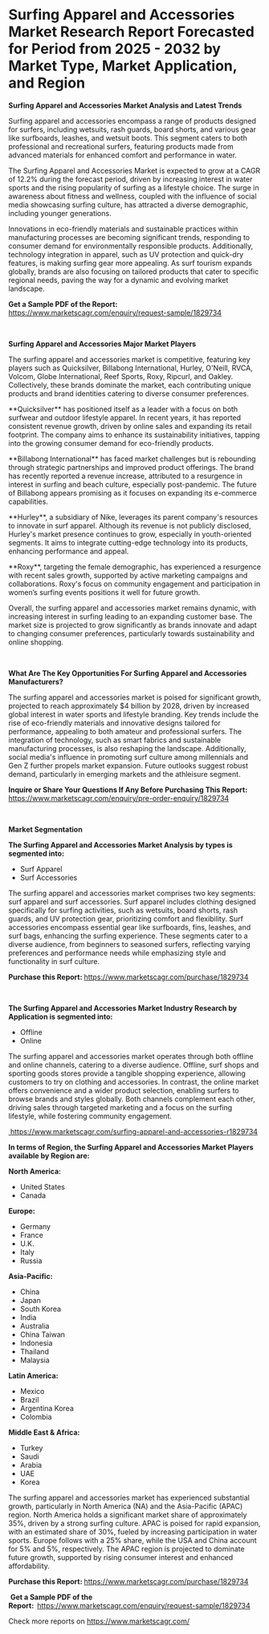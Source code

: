 <p><h1>Surfing Apparel and Accessories Market Research Report Forecasted for Period from 2025 -  2032 by Market Type, Market Application, and Region</h1></p><p><strong>Surfing Apparel and Accessories Market Analysis and Latest Trends</strong></p>
<p><p>Surfing apparel and accessories encompass a range of products designed for surfers, including wetsuits, rash guards, board shorts, and various gear like surfboards, leashes, and wetsuit boots. This segment caters to both professional and recreational surfers, featuring products made from advanced materials for enhanced comfort and performance in water.</p><p>The Surfing Apparel and Accessories Market is expected to grow at a CAGR of 12.2% during the forecast period, driven by increasing interest in water sports and the rising popularity of surfing as a lifestyle choice. The surge in awareness about fitness and wellness, coupled with the influence of social media showcasing surfing culture, has attracted a diverse demographic, including younger generations. </p><p>Innovations in eco-friendly materials and sustainable practices within manufacturing processes are becoming significant trends, responding to consumer demand for environmentally responsible products. Additionally, technology integration in apparel, such as UV protection and quick-dry features, is making surfing gear more appealing. As surf tourism expands globally, brands are also focusing on tailored products that cater to specific regional needs, paving the way for a dynamic and evolving market landscape.</p></p>
<p><strong>Get a Sample PDF of the Report:&nbsp;</strong> <a href="https://www.marketscagr.com/enquiry/request-sample/1829734?utm_campaign=3580&utm_medium=2&utm_source=Github&utm_content=ia&utm_term=05042025&utm_id=surfing-apparel-and-accessories">https://www.marketscagr.com/enquiry/request-sample/1829734</a></p>
<p>&nbsp;</p>
<p><strong>Surfing Apparel and Accessories Major Market Players</strong></p>
<p><p>The surfing apparel and accessories market is competitive, featuring key players such as Quicksilver, Billabong International, Hurley, O'Neill, RVCA, Volcom, Globe International, Reef Sports, Roxy, Ripcurl, and Oakley. Collectively, these brands dominate the market, each contributing unique products and brand identities catering to diverse consumer preferences.</p><p>**Quicksilver** has positioned itself as a leader with a focus on both surfwear and outdoor lifestyle apparel. In recent years, it has reported consistent revenue growth, driven by online sales and expanding its retail footprint. The company aims to enhance its sustainability initiatives, tapping into the growing consumer demand for eco-friendly products.</p><p>**Billabong International** has faced market challenges but is rebounding through strategic partnerships and improved product offerings. The brand has recently reported a revenue increase, attributed to a resurgence in interest in surfing and beach culture, especially post-pandemic. The future of Billabong appears promising as it focuses on expanding its e-commerce capabilities.</p><p>**Hurley**, a subsidiary of Nike, leverages its parent company's resources to innovate in surf apparel. Although its revenue is not publicly disclosed, Hurley's market presence continues to grow, especially in youth-oriented segments. It aims to integrate cutting-edge technology into its products, enhancing performance and appeal.</p><p>**Roxy**, targeting the female demographic, has experienced a resurgence with recent sales growth, supported by active marketing campaigns and collaborations. Roxy's focus on community engagement and participation in women’s surfing events positions it well for future growth.</p><p>Overall, the surfing apparel and accessories market remains dynamic, with increasing interest in surfing leading to an expanding customer base. The market size is projected to grow significantly as brands innovate and adapt to changing consumer preferences, particularly towards sustainability and online shopping.</p></p>
<p>&nbsp;</p>
<p><strong>What Are The Key Opportunities For Surfing Apparel and Accessories Manufacturers?</strong></p>
<p><p>The surfing apparel and accessories market is poised for significant growth, projected to reach approximately $4 billion by 2028, driven by increased global interest in water sports and lifestyle branding. Key trends include the rise of eco-friendly materials and innovative designs tailored for performance, appealing to both amateur and professional surfers. The integration of technology, such as smart fabrics and sustainable manufacturing processes, is also reshaping the landscape. Additionally, social media's influence in promoting surf culture among millennials and Gen Z further propels market expansion. Future outlooks suggest robust demand, particularly in emerging markets and the athleisure segment.</p></p>
<p><strong>Inquire or Share Your Questions If Any Before Purchasing This Report:</strong> <a href="https://www.marketscagr.com/enquiry/pre-order-enquiry/1829734?utm_campaign=3580&utm_medium=2&utm_source=Github&utm_content=ia&utm_term=05042025&utm_id=surfing-apparel-and-accessories">https://www.marketscagr.com/enquiry/pre-order-enquiry/1829734</a></p>
<p>&nbsp;</p>
<p><strong>Market Segmentation</strong></p>
<p><strong>The Surfing Apparel and Accessories Market Analysis by types is segmented into:</strong></p>
<p><ul><li>Surf Apparel</li><li>Surf Accessories</li></ul></p>
<p><p>The surfing apparel and accessories market comprises two key segments: surf apparel and surf accessories. Surf apparel includes clothing designed specifically for surfing activities, such as wetsuits, board shorts, rash guards, and UV protection gear, prioritizing comfort and flexibility. Surf accessories encompass essential gear like surfboards, fins, leashes, and surf bags, enhancing the surfing experience. These segments cater to a diverse audience, from beginners to seasoned surfers, reflecting varying preferences and performance needs while emphasizing style and functionality in surf culture.</p></p>
<p><strong>Purchase this Report:&nbsp;</strong><a href="https://www.marketscagr.com/purchase/1829734?utm_campaign=3580&utm_medium=2&utm_source=Github&utm_content=ia&utm_term=05042025&utm_id=surfing-apparel-and-accessories">https://www.marketscagr.com/purchase/1829734</a></p>
<p>&nbsp;</p>
<p><strong>The Surfing Apparel and Accessories Market Industry Research by Application is segmented into:</strong></p>
<p><ul><li>Offline</li><li>Online</li></ul></p>
<p><p>The surfing apparel and accessories market operates through both offline and online channels, catering to a diverse audience. Offline, surf shops and sporting goods stores provide a tangible shopping experience, allowing customers to try on clothing and accessories. In contrast, the online market offers convenience and a wider product selection, enabling surfers to browse brands and styles globally. Both channels complement each other, driving sales through targeted marketing and a focus on the surfing lifestyle, while fostering community engagement.</p></p>
<p><a href="https://www.marketscagr.com/surfing-apparel-and-accessories-r1829734?utm_campaign=3580&utm_medium=2&utm_source=Github&utm_content=ia&utm_term=05042025&utm_id=surfing-apparel-and-accessories">&nbsp;https://www.marketscagr.com/surfing-apparel-and-accessories-r1829734</a></p>
<p><strong>In terms of Region, the Surfing Apparel and Accessories Market Players available by Region are:</strong></p>
<p>
    <p> <strong> North America: </strong>
        <ul>
            <li>United States</li>
            <li>Canada</li>
        </ul>
        </p> 
    <p> <strong> Europe: </strong>
        <ul>
            <li>Germany</li>
            <li>France</li>
            <li>U.K.</li>
            <li>Italy</li>
            <li>Russia</li>
        </ul>
        </p> 
    <p> <strong> Asia-Pacific: </strong>
        <ul>
            <li>China</li>
            <li>Japan</li>
            <li>South Korea</li>
            <li>India</li>
            <li>Australia</li>
            <li>China Taiwan</li>
            <li>Indonesia</li>
            <li>Thailand</li>
            <li>Malaysia</li>
        </ul>
        </p> 
    <p> <strong> Latin America: </strong>
        <ul>
            <li>Mexico</li>
            <li>Brazil</li>
            <li>Argentina Korea</li>
            <li>Colombia</li>
        </ul>
        </p> 
    <p> <strong> Middle East & Africa: </strong>
        <ul>
            <li>Turkey</li>
            <li>Saudi</li>
            <li>Arabia</li>
            <li>UAE</li>
            <li>Korea</li>
        </ul>
    </p>
    </p>
<p><p>The surfing apparel and accessories market has experienced substantial growth, particularly in North America (NA) and the Asia-Pacific (APAC) region. North America holds a significant market share of approximately 35%, driven by a strong surfing culture. APAC is poised for rapid expansion, with an estimated share of 30%, fueled by increasing participation in water sports. Europe follows with a 25% share, while the USA and China account for 5% and 5%, respectively. The APAC region is projected to dominate future growth, supported by rising consumer interest and enhanced affordability.</p></p>
<p><strong>Purchase this Report: </strong><a href="https://www.marketscagr.com/purchase/1829734?utm_campaign=3580&utm_medium=2&utm_source=Github&utm_content=ia&utm_term=05042025&utm_id=surfing-apparel-and-accessories">https://www.marketscagr.com/purchase/1829734</a></p>
<p>&nbsp;<strong>Get a Sample PDF of the Report:&nbsp;&nbsp;</strong><a href="https://www.marketscagr.com/enquiry/request-sample/1829734?utm_campaign=3580&utm_medium=2&utm_source=Github&utm_content=ia&utm_term=05042025&utm_id=surfing-apparel-and-accessories">https://www.marketscagr.com/enquiry/request-sample/1829734</a></p>
<p><strong></strong></p>
<p>Check more reports on <a href="https://www.marketscagr.com/?utm_campaign=3580&utm_medium=2&utm_source=Github&utm_content=ia&utm_term=05042025&utm_id=surfing-apparel-and-accessories">https://www.marketscagr.com/</a></p>